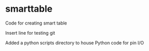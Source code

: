 # smarttable
Code for creating smart table


Insert line for testing git



Added a python scripts directory to house Python code for pin I/O

